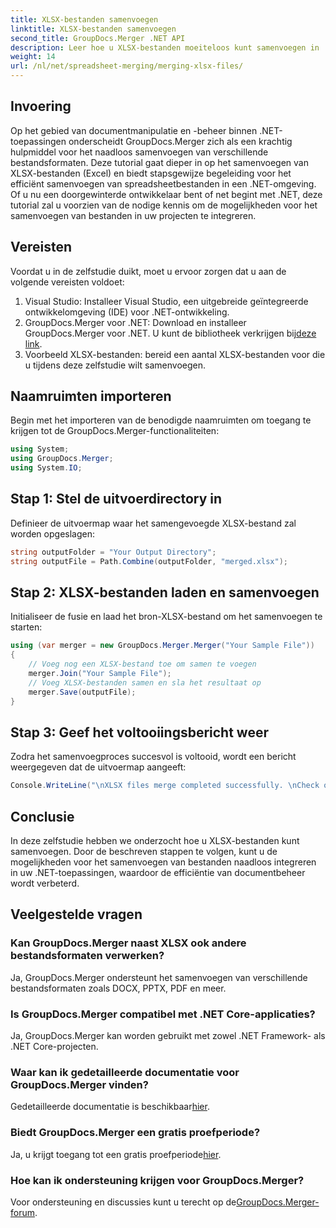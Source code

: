 ```yaml
---
title: XLSX-bestanden samenvoegen
linktitle: XLSX-bestanden samenvoegen
second_title: GroupDocs.Merger .NET API
description: Leer hoe u XLSX-bestanden moeiteloos kunt samenvoegen in .NET met behulp van GroupDocs.Merger. Volg deze stapsgewijze zelfstudie voor naadloos documentbeheer.
weight: 14
url: /nl/net/spreadsheet-merging/merging-xlsx-files/
---
```

## Invoering
Op het gebied van documentmanipulatie en -beheer binnen .NET-toepassingen onderscheidt GroupDocs.Merger zich als een krachtig hulpmiddel voor het naadloos samenvoegen van verschillende bestandsformaten. Deze tutorial gaat dieper in op het samenvoegen van XLSX-bestanden (Excel) en biedt stapsgewijze begeleiding voor het efficiënt samenvoegen van spreadsheetbestanden in een .NET-omgeving. Of u nu een doorgewinterde ontwikkelaar bent of net begint met .NET, deze tutorial zal u voorzien van de nodige kennis om de mogelijkheden voor het samenvoegen van bestanden in uw projecten te integreren.
## Vereisten
Voordat u in de zelfstudie duikt, moet u ervoor zorgen dat u aan de volgende vereisten voldoet:
1. Visual Studio: Installeer Visual Studio, een uitgebreide geïntegreerde ontwikkelomgeving (IDE) voor .NET-ontwikkeling.
2. GroupDocs.Merger voor .NET: Download en installeer GroupDocs.Merger voor .NET. U kunt de bibliotheek verkrijgen bij[deze link](https://releases.groupdocs.com/merger/net/).
3. Voorbeeld XLSX-bestanden: bereid een aantal XLSX-bestanden voor die u tijdens deze zelfstudie wilt samenvoegen.

## Naamruimten importeren
Begin met het importeren van de benodigde naamruimten om toegang te krijgen tot de GroupDocs.Merger-functionaliteiten:
```csharp
using System; 
using GroupDocs.Merger;
using System.IO;
```
## Stap 1: Stel de uitvoerdirectory in
Definieer de uitvoermap waar het samengevoegde XLSX-bestand zal worden opgeslagen:
```csharp
string outputFolder = "Your Output Directory";
string outputFile = Path.Combine(outputFolder, "merged.xlsx");
```
## Stap 2: XLSX-bestanden laden en samenvoegen
Initialiseer de fusie en laad het bron-XLSX-bestand om het samenvoegen te starten:
```csharp
using (var merger = new GroupDocs.Merger.Merger("Your Sample File"))
{
    // Voeg nog een XLSX-bestand toe om samen te voegen
    merger.Join("Your Sample File");
    // Voeg XLSX-bestanden samen en sla het resultaat op
    merger.Save(outputFile);
}
```
## Stap 3: Geef het voltooiingsbericht weer
Zodra het samenvoegproces succesvol is voltooid, wordt een bericht weergegeven dat de uitvoermap aangeeft:
```csharp
Console.WriteLine("\nXLSX files merge completed successfully. \nCheck output in {0}", outputFolder);
```

## Conclusie
In deze zelfstudie hebben we onderzocht hoe u XLSX-bestanden kunt samenvoegen. Door de beschreven stappen te volgen, kunt u de mogelijkheden voor het samenvoegen van bestanden naadloos integreren in uw .NET-toepassingen, waardoor de efficiëntie van documentbeheer wordt verbeterd.

## Veelgestelde vragen
### Kan GroupDocs.Merger naast XLSX ook andere bestandsformaten verwerken?
Ja, GroupDocs.Merger ondersteunt het samenvoegen van verschillende bestandsformaten zoals DOCX, PPTX, PDF en meer.
### Is GroupDocs.Merger compatibel met .NET Core-applicaties?
Ja, GroupDocs.Merger kan worden gebruikt met zowel .NET Framework- als .NET Core-projecten.
### Waar kan ik gedetailleerde documentatie voor GroupDocs.Merger vinden?
 Gedetailleerde documentatie is beschikbaar[hier](https://tutorials.groupdocs.com/merger/net/).
### Biedt GroupDocs.Merger een gratis proefperiode?
 Ja, u krijgt toegang tot een gratis proefperiode[hier](https://releases.groupdocs.com/).
### Hoe kan ik ondersteuning krijgen voor GroupDocs.Merger?
 Voor ondersteuning en discussies kunt u terecht op de[GroupDocs.Merger-forum](https://forum.groupdocs.com/c/merger/32).